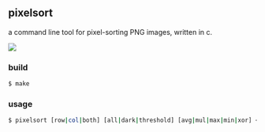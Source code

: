 ## pixelsort

a command line tool for pixel-sorting PNG images, written in c.

![](https://photos-1.dropbox.com/t/0/AAC0QJqYm8Zms0s_zzYD8ly96LAECLLwmSYmnz0dp8Uwtg/12/11681389/png/1024x768/3/1411344000/0/2/sorted.png/erFIAuNMGzeAx37tOTMxnq-Tysij57d3BKTbkpFRNuk)

### build

```sh
$ make
```

### usage

```sh
$ pixelsort [row|col|both] [all|dark|threshold] [avg|mul|max|min|xor] <in.png> <out.png>
```
